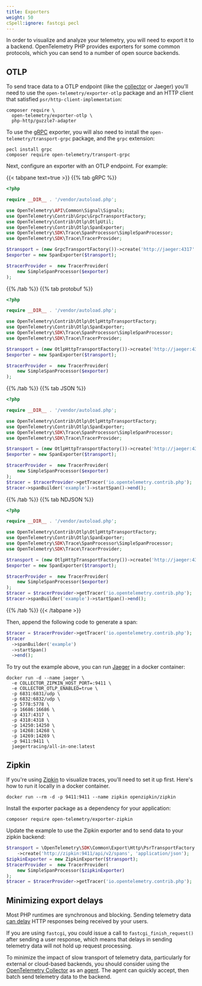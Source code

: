 ```yaml
---
title: Exporters
weight: 50
cSpell:ignore: fastcgi pecl
---
```


In order to visualize and analyze your telemetry, you will need to export it to
a backend. OpenTelemetry PHP provides exporters for some common protocols, which
you can send to a number of open source backends.

## OTLP

To send trace data to a OTLP endpoint (like the [collector](/docs/collector) or
Jaeger) you'll need to use the `open-telemetry/exporter-otlp` package and an
HTTP client that satisfied `psr/http-client-implementation`:

```shell
composer require \
  open-telemetry/exporter-otlp \
  php-http/guzzle7-adapter
```

To use the [gRPC](https://grpc.io/) exporter, you will also need to install the
`open-telemetry/transport-grpc` package, and the `grpc` extension:

```shell
pecl install grpc
composer require open-telemetry/transport-grpc
```

Next, configure an exporter with an OTLP endpoint. For example:

{{< tabpane text=true >}} {{% tab gRPC %}}

```php
<?php

require __DIR__ . '/vendor/autoload.php';

use OpenTelemetry\API\Common\Signal\Signals;
use OpenTelemetry\Contrib\Grpc\GrpcTransportFactory;
use OpenTelemetry\Contrib\Otlp\OtlpUtil;
use OpenTelemetry\Contrib\Otlp\SpanExporter;
use OpenTelemetry\SDK\Trace\SpanProcessor\SimpleSpanProcessor;
use OpenTelemetry\SDK\Trace\TracerProvider;

$transport = (new GrpcTransportFactory())->create('http://jaeger:4317' . OtlpUtil::method(Signals::TRACE));
$exporter = new SpanExporter($transport);

$tracerProvider =  new TracerProvider(
    new SimpleSpanProcessor($exporter)
);
```

{{% /tab %}} {{% tab protobuf %}}

```php
<?php

require __DIR__ . '/vendor/autoload.php';

use OpenTelemetry\Contrib\Otlp\OtlpHttpTransportFactory;
use OpenTelemetry\Contrib\Otlp\SpanExporter;
use OpenTelemetry\SDK\Trace\SpanProcessor\SimpleSpanProcessor;
use OpenTelemetry\SDK\Trace\TracerProvider;

$transport = (new OtlpHttpTransportFactory())->create('http://jaeger:4318/v1/traces', 'application/x-protobuf');
$exporter = new SpanExporter($transport);

$tracerProvider =  new TracerProvider(
    new SimpleSpanProcessor($exporter)
);
```

{{% /tab %}} {{% tab JSON %}}

```php
<?php

require __DIR__ . '/vendor/autoload.php';

use OpenTelemetry\Contrib\Otlp\OtlpHttpTransportFactory;
use OpenTelemetry\Contrib\Otlp\SpanExporter;
use OpenTelemetry\SDK\Trace\SpanProcessor\SimpleSpanProcessor;
use OpenTelemetry\SDK\Trace\TracerProvider;

$transport = (new OtlpHttpTransportFactory())->create('http://jaeger:4318/v1/traces', 'application/json');
$exporter = new SpanExporter($transport);

$tracerProvider =  new TracerProvider(
    new SimpleSpanProcessor($exporter)
);
$tracer = $tracerProvider->getTracer('io.opentelemetry.contrib.php');
$tracer->spanBuilder('example')->startSpan()->end();
```

{{% /tab %}} {{% tab NDJSON %}}

```php
<?php

require __DIR__ . '/vendor/autoload.php';

use OpenTelemetry\Contrib\Otlp\OtlpHttpTransportFactory;
use OpenTelemetry\Contrib\Otlp\SpanExporter;
use OpenTelemetry\SDK\Trace\SpanProcessor\SimpleSpanProcessor;
use OpenTelemetry\SDK\Trace\TracerProvider;

$transport = (new OtlpHttpTransportFactory())->create('http://jaeger:4318/v1/traces', 'application/x-ndjson');
$exporter = new SpanExporter($transport);

$tracerProvider =  new TracerProvider(
    new SimpleSpanProcessor($exporter)
);
$tracer = $tracerProvider->getTracer('io.opentelemetry.contrib.php');
$tracer->spanBuilder('example')->startSpan()->end();
```

{{% /tab %}} {{< /tabpane >}}

Then, append the following code to generate a span:

```php
$tracer = $tracerProvider->getTracer('io.opentelemetry.contrib.php');
$tracer
  ->spanBuilder('example')
  ->startSpan()
  ->end();
```

To try out the example above, you can run
[Jaeger](https://www.jaegertracing.io/) in a docker container:

```shell
docker run -d --name jaeger \
  -e COLLECTOR_ZIPKIN_HOST_PORT=:9411 \
  -e COLLECTOR_OTLP_ENABLED=true \
  -p 6831:6831/udp \
  -p 6832:6832/udp \
  -p 5778:5778 \
  -p 16686:16686 \
  -p 4317:4317 \
  -p 4318:4318 \
  -p 14250:14250 \
  -p 14268:14268 \
  -p 14269:14269 \
  -p 9411:9411 \
  jaegertracing/all-in-one:latest
```

## Zipkin

If you're using [Zipkin](https://zipkin.io/) to visualize traces, you'll need to
set it up first. Here's how to run it locally in a docker container.

```shell
docker run --rm -d -p 9411:9411 --name zipkin openzipkin/zipkin
```

Install the exporter package as a dependency for your application:

```shell
composer require open-telemetry/exporter-zipkin
```

Update the example to use the Zipkin exporter and to send data to your zipkin
backend:

```php
$transport = \OpenTelemetry\SDK\Common\Export\Http\PsrTransportFactory::discover()
    ->create('http://zipkin:9411/api/v2/spans', 'application/json');
$zipkinExporter = new ZipkinExporter($transport);
$tracerProvider =  new TracerProvider(
    new SimpleSpanProcessor($zipkinExporter)
);
$tracer = $tracerProvider->getTracer('io.opentelemetry.contrib.php');
```

## Minimizing export delays

Most PHP runtimes are synchronous and blocking. Sending telemetry data
[can delay](/docs/specs/otel/performance/#shutdown-and-explicit-flushing-could-block)
HTTP responses being received by your users.

If you are using `fastcgi`, you could issue a call to `fastcgi_finish_request()`
after sending a user response, which means that delays in sending telemetry data
will not hold up request processing.

To minimize the impact of slow transport of telemetry data, particularly for
external or cloud-based backends, you should consider using the
[OpenTelemetry Collector](/docs/collector/) as an
[agent](/docs/collector/deployment/agent/). The agent can quickly accept, then
batch send telemetry data to the backend.
